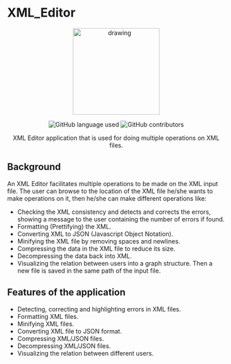 # XML_Editor

<div align="center">
<img src="https://user-images.githubusercontent.com/85303564/146642628-b5815b5b-fc85-4190-9601-994d245f5146.png" alt="drawing" width="200" heigth="200" >

![GitHub language used](https://img.shields.io/badge/Language-C%23-brightgreen)
![GitHub contributors](https://img.shields.io/badge/Contributors-5-brightgreen)

XML Editor application that is used for doing multiple operations on XML files.
</div>

## Background

An XML Editor facilitates multiple operations to be made on the XML input file.
The user can browse to the location of the XML file he/she wants to make operations on it, then he/she can make different operations like:
*	Checking the XML consistency and detects and corrects the errors, showing a message to the user containing the number of errors if found.
*	Formatting (Prettifying) the XML.
*	Converting XML to JSON (Javascript Object Notation).
*	Minifying the XML file by removing spaces and newlines.
*	Compressing the data in the XML file to reduce its size.
*	Decompressing the data back into XML.
*	Visualizing the relation between users into a graph structure.
Then a new file is saved in the same path of the input file.

## Features of the application
* Detecting, correcting and highlighting errors in XML files.
* Formatting XML files.
* Minifying XML files.
* Converting XML file to JSON format.
* Compressing XML/JSON files.
* Decompressing XML/JSON files.
* Visualizing the relation between different users.